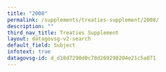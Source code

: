 ```yaml
---
title: "2008"
permalink: /supplements/treaties-supplement/2008/
description: ""
third_nav_title: Treaties Supplement
layout: datagovsg-v2-search
default_field: Subject
infotext: true
datagovsg-id: d_d18d7290d0c78d269298204e21c5a071
---
```

